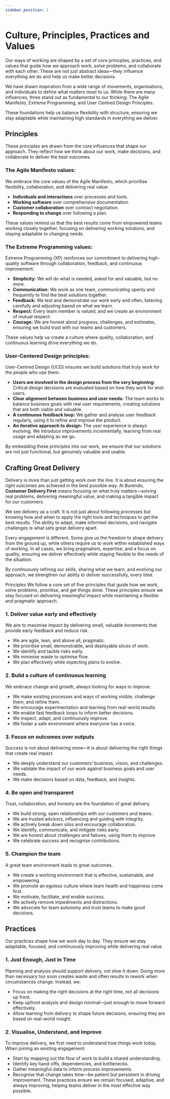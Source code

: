 ```yaml
---
sidebar_position: 1
---
```

# Culture, Principles, Practices and Values

Our ways of working are shaped by a set of core principles, practices, and values that guide how we approach work, solve problems, and collaborate with each other. These are not just abstract ideas—they influence everything we do and help us make better decisions.

We have drawn inspiration from a wide range of movements, organisations, and individuals to define what matters most to us. While there are many influences, three stand out as fundamental to our thinking: The Agile Manifesto, Extreme Programming, and User Centred Design Principles.

These foundations help us balance flexibility with structure, ensuring we stay adaptable while maintaining high standards in everything we deliver.

## Principles 
These principles are drawn from the core influences that shape our approach. They reflect how we think about our work, make decisions, and collaborate to deliver the best outcomes.
### The Agile Manifesto values:
We embrace the core values of the Agile Manifesto, which prioritise flexibility, collaboration, and delivering real value:

* **Individuals and interactions** over processes and tools.
* **Working software** over comprehensive documentation.
* **Customer collaboration** over contract negotiation.
* **Responding to change** over following a plan.
  
These values remind us that the best results come from empowered teams working closely together, focusing on delivering working solutions, and staying adaptable to changing needs.

### The Extreme Programming values:
Extreme Programming (XP) reinforces our commitment to delivering high-quality software through collaboration, feedback, and continuous improvement:

* **Simplicity:** We will do what is needed, asked for and valuable, but no more.
* **Communication:**  We work as one team, communicating openly and frequently to find the best solutions together.
* **Feedback:**  We test and demonstrate our work early and often, listening carefully and adjusting based on what we learn.
* **Respect:** Every team member is valued, and we create an environment of mutual respect.
* **Courage:** We are honest about progress, challenges, and estimates, ensuring we build trust with our teams and customers.
  
These values help us create a culture where quality, collaboration, and continuous learning drive everything we do.

### User-Centered Design principles:
User-Centred Design (UCD) ensures we build solutions that truly work for the people who use them:
* **Users are involved in the design process from the very beginning:** Critical design decisions are evaluated based on how they work for end-users.
* **Clear alignment between business and user needs:** The team works to balance business goals with real user requirements, creating solutions that are both viable and valuable.
* **A continuous feedback loop:** We gather and analyse user feedback regularly, using it to refine and improve the product.
* **An iterative approach to design:** The user experience is always evolving. We introduce improvements incrementally, learning from real usage and adapting as we go.

By embedding these principles into our work, we ensure that our solutions are not just functional, but genuinely valuable and usable.

## Crafting Great Delivery
Delivery is more than just getting work over the line. It is about ensuring the right outcomes are achieved in the best possible way. At Burendo, **Customer Delivery First** means focusing on what truly matters—solving real problems, delivering meaningful value, and making a tangible impact for our customers.

We see delivery as a craft. It is not just about following processes but knowing how and when to apply the right tools and techniques to get the best results. The ability to adapt, make informed decisions, and navigate challenges is what sets great delivery apart.

Every engagement is different. Some give us the freedom to shape delivery from the ground up, while others require us to work within established ways of working. In all cases, we bring pragmatism, expertise, and a focus on quality, ensuring we deliver effectively while staying flexible to the needs of the situation.

By continuously refining our skills, sharing what we learn, and evolving our approach, we strengthen our ability to deliver successfully, every time.

Principles
We follow a core set of five principles that guide how we work, solve problems, prioritise, and get things done. These principles ensure we stay focused on delivering meaningful impact while maintaining a flexible and pragmatic approach.

### 1. Deliver value early and effectively
We aim to maximise impact by delivering small, valuable increments that provide early feedback and reduce risk.

* We are agile, lean, and above all, pragmatic.
* We prioritise small, demonstrable, and deployable slices of work.
* We identify and tackle risks early.
* We minimise waste to optimise flow.
* We plan effectively while expecting plans to evolve.

### 2. Build a culture of continuous learning
We embrace change and growth, always looking for ways to improve.

* We make existing processes and ways of working visible, challenge them, and refine them.
* We encourage experimentation and learning from real-world results.
* We enable fast feedback loops to inform better decisions.
* We inspect, adapt, and continuously improve.
* We foster a safe environment where everyone has a voice.

### 3. Focus on outcomes over outputs
Success is not about delivering more—it is about delivering the right things that create real impact.

* We deeply understand our customers' business, vision, and challenges.
* We validate the impact of our work against business goals and user needs.
* We make decisions based on data, feedback, and insights.

### 4. Be open and transparent
Trust, collaboration, and honesty are the foundation of great delivery.

* We build strong, open relationships with our customers and teams.
* We are trusted advisors, influencing and guiding with integrity.
* We actively break down silos and encourage collaboration.
* We identify, communicate, and mitigate risks early.
* We are honest about challenges and failures, using them to improve.
* We celebrate success and recognise contributions.

### 5. Champion the team
A great team environment leads to great outcomes.

* We create a working environment that is effective, sustainable, and empowering.
* We promote an egoless culture where team health and happiness come first.
* We motivate, facilitate, and enable success.
* We actively remove impediments and distractions.
* We advocate for team autonomy and trust teams to make good decisions.

## Practices
Our practices shape how we work day to day. They ensure we stay adaptable, focused, and continuously improving while delivering real value.

### 1. Just Enough, Just in Time
Planning and analysis should support delivery, not slow it down. Doing more than necessary too soon creates waste and often results in rework when circumstances change. Instead, we:

* Focus on making the right decisions at the right time, not all decisions up front.
* Keep upfront analysis and design minimal—just enough to move forward effectively.
* Allow learning from delivery to shape future decisions, ensuring they are based on real-world insight.
### 2. Visualise, Understand, and Improve
To improve delivery, we first need to understand how things work today. When joining an existing engagement:

* Start by mapping out the flow of work to build a shared understanding.
* Identify key hand-offs, dependencies, and bottlenecks.
* Gather meaningful data to inform process improvements.
* Recognise that change takes time—be patient but persistent in driving improvement.
These practices ensure we remain focused, adaptive, and always improving, helping teams deliver in the most effective way possible.

